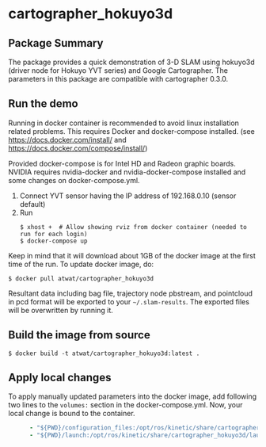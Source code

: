# cartographer_hokuyo3d

## Package Summary

The package provides a quick demonstration of 3-D SLAM using hokuyo3d (driver node for Hokuyo YVT series) and Google Cartographer.
The parameters in this package are compatible with cartographer 0.3.0.

## Run the demo

Running in docker container is recommended to avoid linux installation related problems.
This requires Docker and docker-compose installed. (see https://docs.docker.com/install/ and https://docs.docker.com/compose/install/)

Provided docker-compose is for Intel HD and Radeon graphic boards. NVIDIA requires nvidia-docker and nvidia-docker-compose installed and some changes on docker-compose.yml.

1. Connect YVT sensor having the IP address of 192.168.0.10 (sensor default)
2. Run
    ```console
    $ xhost +  # Allow showing rviz from docker container (needed to run for each login)
    $ docker-compose up
    ```

Keep in mind that it will download about 1GB of the docker image at the first time of the run.
To update docker image, do:
```console
$ docker pull atwat/cartographer_hokuyo3d
```

Resultant data including bag file, trajectory node pbstream, and pointcloud in pcd format will be exported to your `~/.slam-results`. The exported files will be overwritten by running it.

## Build the image from source

```console
$ docker build -t atwat/cartographer_hokuyo3d:latest .
```

## Apply local changes

To apply manually updated parameters into the docker image, add following two lines to the `volumes:` section in the docker-compose.yml.
Now, your local change is bound to the container.

```yaml
      - "${PWD}/configuration_files:/opt/ros/kinetic/share/cartographer_hokuyo3d/configuration_files"
      - "${PWD}/launch:/opt/ros/kinetic/share/cartographer_hokuyo3d/launch"
```
